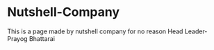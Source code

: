 # Nutshell-Company
This is a page made by nutshell company for no reason
Head Leader-Prayog Bhattarai
